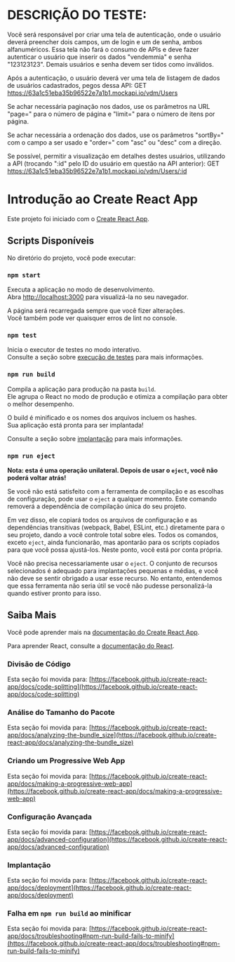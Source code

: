 # DESCRIÇÃO DO TESTE:

Você será responsável por criar uma tela de autenticação, onde o usuário deverá preencher dois campos, um de login e um de senha, ambos alfanuméricos. Essa tela não fará o consumo de APIs e deve fazer autenticar o usuário que inserir os dados "vendemmia" e senha "123123123". Demais usuários e senha devem ser tidos como inválidos.

Após a autenticação, o usuário deverá ver uma tela de listagem de dados de usuários cadastrados, pegos dessa API:
GET https://63a1c51eba35b96522e7a1b1.mockapi.io/vdm/Users
 
Se achar necessária paginação nos dados, use os parâmetros na URL "page=" para o número de página e "limit=" para o número de itens por página.

Se achar necessária a ordenação dos dados, use os parâmetros "sortBy=" com o campo a ser usado e "order=" com "asc" ou "desc" com a direção.
 
Se possível, permitir a visualização em detalhes destes usuários, utilizando a API (trocando ":id" pelo ID do usuário em questão na API anterior):
GET https://63a1c51eba35b96522e7a1b1.mockapi.io/vdm/Users/:id

#
#
#

# Introdução ao Create React App

Este projeto foi iniciado com o [Create React App](https://github.com/facebook/create-react-app).

## Scripts Disponíveis

No diretório do projeto, você pode executar:

### `npm start`

Executa a aplicação no modo de desenvolvimento.\
Abra [http://localhost:3000](http://localhost:3000) para visualizá-la no seu navegador.

A página será recarregada sempre que você fizer alterações.\
Você também pode ver quaisquer erros de lint no console.

### `npm test`

Inicia o executor de testes no modo interativo.\
Consulte a seção sobre [execução de testes](https://facebook.github.io/create-react-app/docs/running-tests) para mais informações.

### `npm run build`

Compila a aplicação para produção na pasta `build`.\
Ele agrupa o React no modo de produção e otimiza a compilação para obter o melhor desempenho.

O build é minificado e os nomes dos arquivos incluem os hashes.\
Sua aplicação está pronta para ser implantada!

Consulte a seção sobre [implantação](https://facebook.github.io/create-react-app/docs/deployment) para mais informações.

### `npm run eject`

**Nota: esta é uma operação unilateral. Depois de usar o `eject`, você não poderá voltar atrás!**

Se você não está satisfeito com a ferramenta de compilação e as escolhas de configuração, pode usar o `eject` a qualquer momento. Este comando removerá a dependência de compilação única do seu projeto.

Em vez disso, ele copiará todos os arquivos de configuração e as dependências transitivas (webpack, Babel, ESLint, etc.) diretamente para o seu projeto, dando a você controle total sobre eles. Todos os comandos, exceto `eject`, ainda funcionarão, mas apontarão para os scripts copiados para que você possa ajustá-los. Neste ponto, você está por conta própria.

Você não precisa necessariamente usar o `eject`. O conjunto de recursos selecionados é adequado para implantações pequenas e médias, e você não deve se sentir obrigado a usar esse recurso. No entanto, entendemos que essa ferramenta não seria útil se você não pudesse personalizá-la quando estiver pronto para isso.

## Saiba Mais

Você pode aprender mais na [documentação do Create React App](https://facebook.github.io/create-react-app/docs/getting-started).

Para aprender React, consulte a [documentação do React](https://reactjs.org/).

### Divisão de Código

Esta seção foi movida para: [https://facebook.github.io/create-react-app/docs/code-splitting](https://facebook.github.io/create-react-app/docs/code-splitting)

### Análise do Tamanho do Pacote

Esta seção foi movida para: [https://facebook.github.io/create-react-app/docs/analyzing-the-bundle_size](https://facebook.github.io/create-react-app/docs/analyzing-the-bundle_size)

### Criando um Progressive Web App

Esta seção foi movida para: [https://facebook.github.io/create-react-app/docs/making-a-progressive-web-app](https://facebook.github.io/create-react-app/docs/making-a-progressive-web-app)

### Configuração Avançada

Esta seção foi movida para: [https://facebook.github.io/create-react-app/docs/advanced-configuration](https://facebook.github.io/create-react-app/docs/advanced-configuration)

### Implantação

Esta seção foi movida para: [https://facebook.github.io/create-react-app/docs/deployment](https://facebook.github.io/create-react-app/docs/deployment)

### Falha em `npm run build` ao minificar

Esta seção foi movida para: [https://facebook.github.io/create-react-app/docs/troubleshooting#npm-run-build-fails-to-minify](https://facebook.github.io/create-react-app/docs/troubleshooting#npm-run-build-fails-to-minify)

